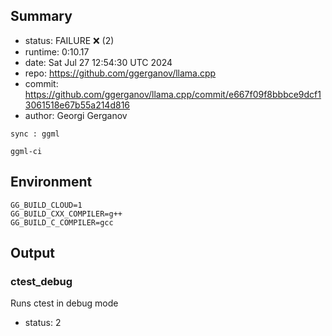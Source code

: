 ## Summary

- status:  FAILURE ❌ (2)
- runtime: 0:10.17
- date:    Sat Jul 27 12:54:30 UTC 2024
- repo:    https://github.com/ggerganov/llama.cpp
- commit:  https://github.com/ggerganov/llama.cpp/commit/e667f09f8bbbce9dcf13061518e67b55a214d816
- author:  Georgi Gerganov
```
sync : ggml

ggml-ci
```

## Environment

```
GG_BUILD_CLOUD=1
GG_BUILD_CXX_COMPILER=g++
GG_BUILD_C_COMPILER=gcc
```

## Output

### ctest_debug

Runs ctest in debug mode
- status: 2
```

```


